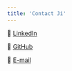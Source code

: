 ```yaml
---
title: 'Contact Ji'
---
```


🚀 [LinkedIn](https://www.linkedin.com/in/jiyeonmolloy/)

🐇 [GitHub](https://github.com/jiyeonmolloy)

💌 [E-mail](mailto:jiyeon.molloy@gmail.com)